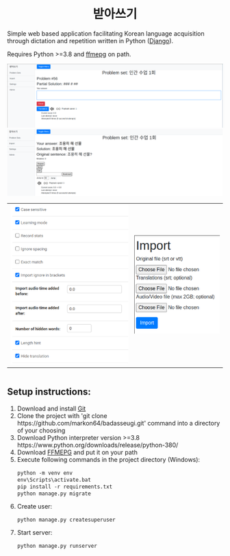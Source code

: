 <h1 style="text-align: center">받아쓰기</h1>
<p>
Simple web based application facilitating Korean language acquisition through dictation and repetition written in Python (<a href="https://www.djangoproject.com/">Django</a>).</p>
<p>
Requires Python >=3.8 and <a href="https://www.ffmpeg.org">ffmepg</a> on path.
</p>

<img src="img/bs1.png">
<img src="img/bs5.png">
<div style="align-content: center">
<table>
<tr>
<td><img src="img/bs3.png">
</td>
<td><img src="img/bs2.png">
</td>
</tr>
</table>
</div>


<h2>Setup instructions:</h2>

<ol>
<li>Download and install <a href="https://git-scm.com/downloads">Git</a></li>
<li>Clone the project with 'git clone https://github.com/markon64/badasseugi.git' command into a directory of your choosing</li>
<li>Download Python interpreter version >=3.8 https://www.python.org/downloads/release/python-380/</li>
<li>Download <a href="https://www.ffmpeg.org/">FFMEPG</a> and put it on your path</li>
<li>Execute following commands in the project directory (Windows):</li>

````
python -m venv env
env\Scripts\activate.bat
pip install -r requirements.txt
python manage.py migrate
````

<li>Create user:</li>

````
python manage.py createsuperuser
````

<li>Start server:</li>

````
python manage.py runserver
````

</ol>